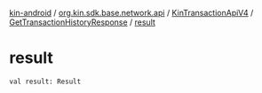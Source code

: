 [kin-android](../../../index.md) / [org.kin.sdk.base.network.api](../../index.md) / [KinTransactionApiV4](../index.md) / [GetTransactionHistoryResponse](index.md) / [result](./result.md)

# result

`val result: Result`